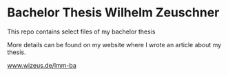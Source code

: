 # Bachelor Thesis Wilhelm Zeuschner
This repo contains select files of my bachelor thesis

More details can be found on my website where I wrote an article about my thesis.

www.wizeus.de/lmm-ba

